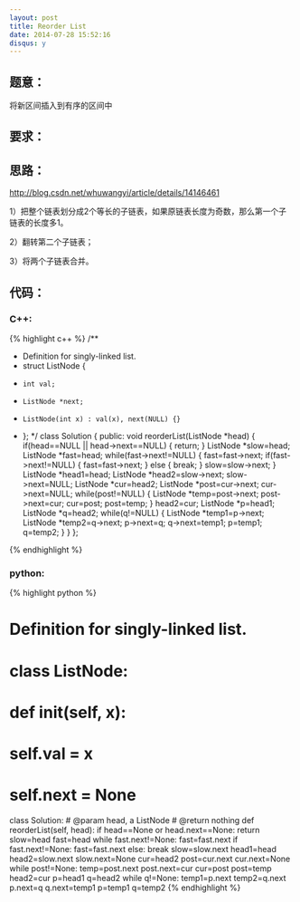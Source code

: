 ```yaml
---
layout: post
title: Reorder List
date: 2014-07-28 15:52:16
disqus: y
---
```


## 题意：
将新区间插入到有序的区间中

## 要求：


## 思路：
http://blog.csdn.net/whuwangyi/article/details/14146461

1）把整个链表划分成2个等长的子链表，如果原链表长度为奇数，那么第一个子链表的长度多1。

2）翻转第二个子链表；

3）将两个子链表合并。

## 代码：

### C++:

{% highlight c++ %}
/**
 * Definition for singly-linked list.
 * struct ListNode {
 *     int val;
 *     ListNode *next;
 *     ListNode(int x) : val(x), next(NULL) {}
 * };
 */
class Solution {
public:
    void reorderList(ListNode *head) {
        if(head==NULL || head->next==NULL)
        {
            return;
        }
        ListNode *slow=head;
        ListNode *fast=head;
        while(fast->next!=NULL)
        {
            fast=fast->next;
            if(fast->next!=NULL)
            {
                fast=fast->next;
            }
            else
            {
                break;
            }
            slow=slow->next;
        }
        ListNode *head1=head;
        ListNode *head2=slow->next;
        slow->next=NULL;
        ListNode *cur=head2;
        ListNode *post=cur->next;
        cur->next=NULL;
        while(post!=NULL)
        {
            ListNode *temp=post->next;
            post->next=cur;
            cur=post;
            post=temp;
        }
        head2=cur;
        ListNode *p=head1;
        ListNode *q=head2;
        while(q!=NULL)
        {
            ListNode *temp1=p->next;
            ListNode *temp2=q->next;
            p->next=q;
            q->next=temp1;
            p=temp1;
            q=temp2;
        }
    }
};


 {% endhighlight %}
### python:

{% highlight python %}

# Definition for singly-linked list.
# class ListNode:
#     def __init__(self, x):
#         self.val = x
#         self.next = None

class Solution:
    # @param head, a ListNode
    # @return nothing
    def reorderList(self, head):
        if head==None or head.next==None:
            return
        slow=head
        fast=head
        while fast.next!=None:
            fast=fast.next
            if fast.next!=None:
                fast=fast.next
            else:
                break
            slow=slow.next
        head1=head
        head2=slow.next
        slow.next=None
        cur=head2
        post=cur.next
        cur.next=None
        while post!=None:
            temp=post.next
            post.next=cur
            cur=post
            post=temp
        head2=cur
        p=head1
        q=head2
        while q!=None:
            temp1=p.next
            temp2=q.next
            p.next=q
            q.next=temp1
            p=temp1
            q=temp2
 {% endhighlight %}
